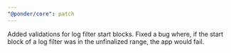 ```yaml
---
"@ponder/core": patch
---
```


Added validations for log filter start blocks. Fixed a bug where, if the start block of a log filter was in the unfinalized range, the app would fail.

